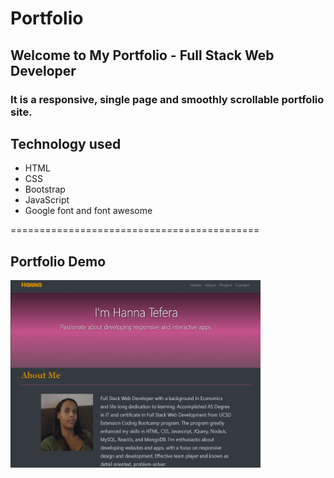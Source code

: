 # Portfolio
## Welcome to My Portfolio - Full Stack Web Developer

### It is a responsive, single page and smoothly scrollable portfolio site. 

## Technology used
* HTML
* CSS
* Bootstrap
* JavaScript
* Google font and font awesome

===========================================
## Portfolio Demo
<img src="https://github.com/HannaBella/Portfolio/blob/master/assets/images/portfolio.png" height=300 width=400>



